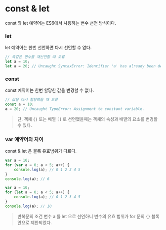 # const & let
const 와 let 예약어는 ES6에서 사용하는 변수 선언 방식이다.
### let
let 예약어는 한번 선언하면 다시 선언할 수 없다.
```js
// 똑같은 변수를 재선언할 때 오류 
let a = 10;
let a = 20; // Uncaught SyntaxError: Identifier 'a' has already been declared
```
### const
const 예약어는 한번 할당한 값을 변경할 수 없다.
```js
// 값을 다시 할당했을 때 오류
const a = 10;
a = 20; // Uncaught TypeError: Assignment to constant variable.
```
> 단, 객체 ```{}``` 또는 배열 ```[]``` 로 선언했을때는 객체의 속성과 배열의 요소를 변경할 수 있다.
### var 예약어와 차이
const & let 은 블록 유효범위가 다르다.
```js
var a = 10;
for (var a = 0; a < 5; a++) {
    console.log(a); // 0 1 2 3 4 5
}
console.log(a); // 6
```
```js
var a = 10;
for (let a = 0; a < 5; a++) {
    console.log(a); // 0 1 2 3 4 5
}
console.log(a); // 10
```
> 반복문의 조건 변수 a 를 let 으로 선언하니 변수의 유효 범위가 for 문의 ```{}``` 블록 안으로 제한되었다.
